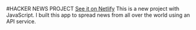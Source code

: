 #HACKER NEWS PROJECT
[See it on Netlify](https://hacckernewss.netlify.app/)
This is a new project with JavaScript. I built this app to spread news from all over the world using an API service.
